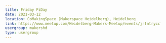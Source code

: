 ```yaml
---
title: Friday PiDay
date: 2021-03-12
location: CoMakingSpace (Makerspace Heidelberg), Heidelberg
link: https://www.meetup.com/Heidelberg-Makers-Meetup/events/jrfntryccfbqb/
usergroup: makershd
type: usergroup
---
```

